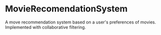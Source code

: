 # MovieRecomendationSystem
A move recommendation system based on a user's preferences of movies. Implemented with collaborative filtering.
